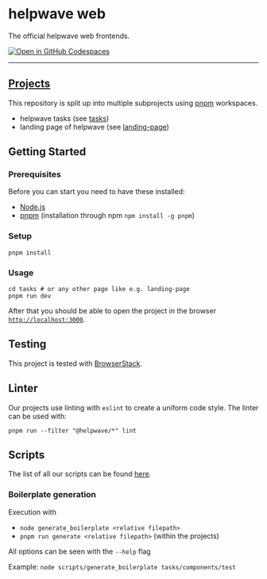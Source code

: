 # helpwave web

The official helpwave web frontends.

[![Open in GitHub Codespaces](https://github.com/codespaces/badge.svg)](https://codespaces.new/helpwave/web)

---

## [Projects](./documentation/structure.md) 
This repository is split up into multiple subprojects using [pnpm](https://pnpm.io) workspaces.
- helpwave tasks (see [tasks](/tasks))
- landing page of helpwave (see [landing-page](/landing-page))

## Getting Started

### Prerequisites
Before you can start you need to have these installed:
- [Node.js](https://nodejs.org/)
- [pnpm](https://pnpm.io/) (installation through npm `npm install -g pnpm`)

### Setup
```shell
pnpm install
```

### Usage
```shell
cd tasks # or any other page like e.g. landing-page
pnpm run dev
```

After that you should be able to open the project in the browser [`http://localhost:3000`](http://localhost:3000).

## Testing
This project is tested with [BrowserStack](https://www.browserstack.com).

## Linter
Our projects use linting with `eslint` to create a uniform code style. The linter can be used with:

```shell
pnpm run --filter "@helpwave/*" lint
```

## Scripts
The list of all our scripts can be found [here](documentation/scripts.md).

### Boilerplate generation

Execution with
- `node generate_boilerplate <relative filepath>`
- `pnpm run generate <relative filepath>` (within the projects)

All options can be seen with the `--help` flag

Example: `node scripts/generate_boilerplate tasks/components/test`


